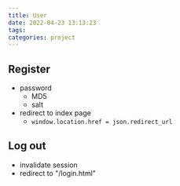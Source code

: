 ```yaml
---
title: User
date: 2022-04-23 13:13:23
tags:
categories: project
---
```


## Register
* password
  - MD5
  - salt
* redirect to index page
  - `window.location.href = json.redirect_url`

## Log out
* invalidate session
* redirect to "/login.html"
